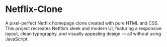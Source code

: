 # Netflix-Clone
A pixel-perfect Netflix homepage clone created with pure HTML and CSS. This project recreates Netflix’s sleek and modern UI, featuring a responsive layout, clean typography, and visually appealing design — all without using JavaScript.
